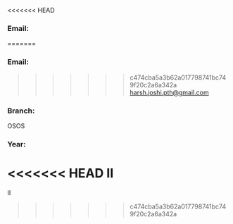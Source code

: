 <<<<<<< HEAD
### Email:
=======
### Email: 
>>>>>>> c474cba5a3b62a017798741bc749f20c2a6a342a
harsh.joshi.pth@gmail.com	
### Branch:
OSOS
### Year:
<<<<<<< HEAD
II
=======
II
>>>>>>> c474cba5a3b62a017798741bc749f20c2a6a342a
